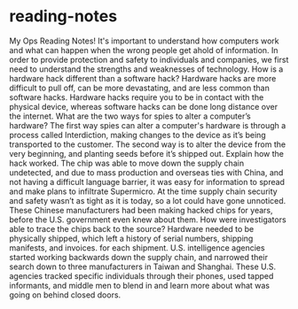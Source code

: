 # reading-notes
My Ops Reading Notes!
It's important to understand how computers work and what can happen when the wrong people get ahold of information. In order to provide protection and safety to individuals and companies, we first need to understand the strengths and weaknesses of technology. 
How is a hardware hack different than a software hack?
Hardware hacks are more difficult to pull off, can be more devastating, and are less common than software hacks. Hardware hacks require you to be in contact with the physical device, whereas software hacks can be done long distance over the internet.
What are the two ways for spies to alter a computer’s hardware?
The first way spies can alter a computer's hardware is through a process called Interdiction, making changes to the device as it’s being transported to the customer. The second way is to alter the device from the very beginning, and planting seeds before it’s shipped out.
Explain how the hack worked.
The chip was able to move down the supply chain undetected, and due to mass production and overseas ties with China, and not having a difficult language barrier, it was easy for information to spread and make plans to infiltrate Supermicro. At the time supply chain security and safety wasn’t as tight as it is today, so a lot could have gone unnoticed. These Chinese manufacturers had been making hacked chips for years, before the U.S. government even knew about them. 
How were investigators able to trace the chips back to the source?
Hardware needed to be physically shipped, which left a history of serial numbers, shipping manifests, and invoices. for each shipment. U.S. intelligence agencies started working backwards down the supply chain, and narrowed their search down to three manufacturers in Taiwan and Shanghai. These U.S. agencies tracked specific individuals through their phones, used tapped informants, and middle men to blend in and learn more about what was going on behind closed doors. 
